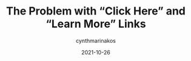 ---
author: cynthmarinakos
date: 2021-10-26
hidden: true
publisher: uxdesigncc
tags:
  - usability
  - writing
target_url: https://uxdesign.cc/the-problem-with-click-here-and-learn-more-links-d01a0eba5cbd
title: The Problem with “Click Here” and “Learn More” Links
---